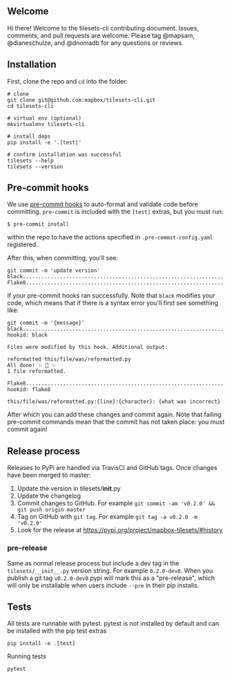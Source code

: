 ## Welcome

Hi there! Welcome to the tilesets-cli contributing document. Issues, comments, and pull requests are welcome. Please tag @mapsam, @dianeschulze, and @dnomadb for any questions or reviews.

## Installation
First, clone the repo and `cd` into the folder:
```shell
# clone
git clone git@github.com:mapbox/tilesets-cli.git
cd tilesets-cli

# virtual env (optional)
mkvirtualenv tilesets-cli

# install deps
pip install -e '.[test]'

# confirm installation was successful
tilesets --help
tilesets --version
```

## Pre-commit hooks
We use [pre-commit hooks](https://pre-commit.com/) to auto-format and validate code before committing. `pre-commit` is included with the `[test]` extras, but you must run:
```
$ pre-commit install
```
within the repo to have the actions specified in `.pre-commit-config.yaml` registered.

After this, when committing, you'll see:
```
git commit -m 'update version'
black....................................................................Passed
Flake8...................................................................Passed
```
If your pre-commit hooks ran successfully. Note that `black` modifies your code, which means that if there is a syntax error you'll first see something like:
```
git commit -m '{message}'
black....................................................................Failed
hookid: black

Files were modified by this hook. Additional output:

reformatted this/file/was/reformatted.py
All done! ✨ 🍰 ✨
1 file reformatted.

Flake8...................................................................Failed
hookid: flake8

this/file/was/reformatted.py:{line}:{character}: {what was incorrect}
```
After which you can add these changes and commit again. Note that failing pre-commit commands mean that the commit has not taken place: you must commit again!

## Release process

Releases to PyPi are handled via TravisCI and GitHub tags. Once changes have been merged to master:

1. Update the version in tilesets/__init__.py
2. Update the changelog
3. Commit changes to GitHub. For example `git commit -am 'v0.2.0' && git push origin master`
4. Tag on GitHub with `git tag`. For example `git tag -a v0.2.0 -m 'v0.2.0'`
5. Look for the release at https://pypi.org/project/mapbox-tilesets/#history

### pre-release

Same as normal release process but include a dev tag in the `tilesets/__init__.py` version string. For example `0.2.0-dev0`. When you publish a git tag `v0.2.0-dev0` pypi will mark this as a "pre-release", which will only be installable when users include `--pre` in their pip installs.

## Tests

All tests are runnable with pytest. pytest is not installed by default and can be installed with the pip test extras

```shell
pip install -e .[test]
```

Running tests

```
pytest
```
